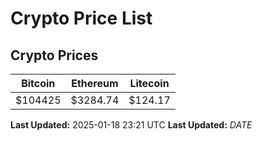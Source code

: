# Crypto Price List

## Crypto Prices
| Bitcoin | Ethereum | Litecoin |
| ------- | -------- | -------- |
| $104425 | $3284.74 | $124.17 |
**Last Updated:** 2025-01-18 23:21 UTC
**Last Updated:** $DATE$
